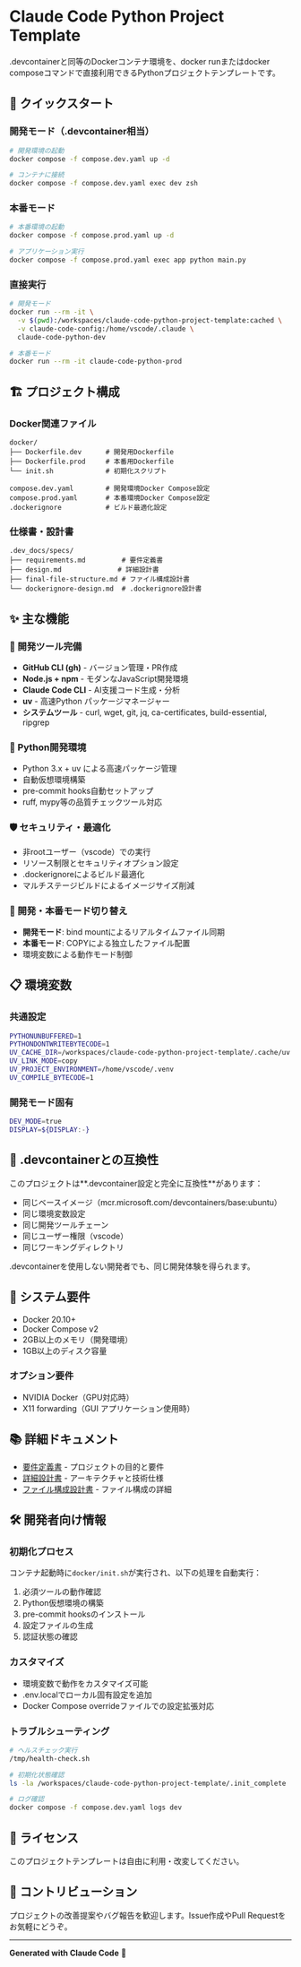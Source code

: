 # Claude Code Python Project Template

.devcontainerと同等のDockerコンテナ環境を、docker runまたはdocker composeコマンドで直接利用できるPythonプロジェクトテンプレートです。

## 🚀 クイックスタート

### 開発モード（.devcontainer相当）
```bash
# 開発環境の起動
docker compose -f compose.dev.yaml up -d

# コンテナに接続
docker compose -f compose.dev.yaml exec dev zsh
```

### 本番モード
```bash
# 本番環境の起動
docker compose -f compose.prod.yaml up -d

# アプリケーション実行
docker compose -f compose.prod.yaml exec app python main.py
```

### 直接実行
```bash
# 開発モード
docker run --rm -it \
  -v $(pwd):/workspaces/claude-code-python-project-template:cached \
  -v claude-code-config:/home/vscode/.claude \
  claude-code-python-dev

# 本番モード
docker run --rm -it claude-code-python-prod
```

## 🏗️ プロジェクト構成

### Docker関連ファイル
```
docker/
├── Dockerfile.dev      # 開発用Dockerfile
├── Dockerfile.prod     # 本番用Dockerfile
└── init.sh             # 初期化スクリプト

compose.dev.yaml        # 開発環境Docker Compose設定
compose.prod.yaml       # 本番環境Docker Compose設定
.dockerignore           # ビルド最適化設定
```

### 仕様書・設計書
```
.dev_docs/specs/
├── requirements.md         # 要件定義書
├── design.md              # 詳細設計書
├── final-file-structure.md # ファイル構成設計書
└── dockerignore-design.md  # .dockerignore設計書
```

## ✨ 主な機能

### 🔧 開発ツール完備
- **GitHub CLI (gh)** - バージョン管理・PR作成
- **Node.js + npm** - モダンなJavaScript開発環境
- **Claude Code CLI** - AI支援コード生成・分析
- **uv** - 高速Python パッケージマネージャー
- **システムツール** - curl, wget, git, jq, ca-certificates, build-essential, ripgrep

### 🐍 Python開発環境
- Python 3.x + uv による高速パッケージ管理
- 自動仮想環境構築
- pre-commit hooks自動セットアップ
- ruff, mypy等の品質チェックツール対応

### 🛡️ セキュリティ・最適化
- 非rootユーザー（vscode）での実行
- リソース制限とセキュリティオプション設定
- .dockerignoreによるビルド最適化
- マルチステージビルドによるイメージサイズ削減

### 🔄 開発・本番モード切り替え
- **開発モード**: bind mountによるリアルタイムファイル同期
- **本番モード**: COPYによる独立したファイル配置
- 環境変数による動作モード制御

## 📋 環境変数

### 共通設定
```bash
PYTHONUNBUFFERED=1
PYTHONDONTWRITEBYTECODE=1
UV_CACHE_DIR=/workspaces/claude-code-python-project-template/.cache/uv
UV_LINK_MODE=copy
UV_PROJECT_ENVIRONMENT=/home/vscode/.venv
UV_COMPILE_BYTECODE=1
```

### 開発モード固有
```bash
DEV_MODE=true
DISPLAY=${DISPLAY:-}
```

## 🎯 .devcontainerとの互換性

このプロジェクトは**.devcontainer設定と完全に互換性**があります：

- 同じベースイメージ（mcr.microsoft.com/devcontainers/base:ubuntu）
- 同じ環境変数設定
- 同じ開発ツールチェーン
- 同じユーザー権限（vscode）
- 同じワーキングディレクトリ

.devcontainerを使用しない開発者でも、同じ開発体験を得られます。

## 🚦 システム要件

- Docker 20.10+
- Docker Compose v2
- 2GB以上のメモリ（開発環境）
- 1GB以上のディスク容量

### オプション要件
- NVIDIA Docker（GPU対応時）
- X11 forwarding（GUI アプリケーション使用時）

## 📚 詳細ドキュメント

- [要件定義書](.dev_docs/specs/requirements.md) - プロジェクトの目的と要件
- [詳細設計書](.dev_docs/specs/design.md) - アーキテクチャと技術仕様
- [ファイル構成設計書](.dev_docs/specs/final-file-structure.md) - ファイル構成の詳細

## 🛠️ 開発者向け情報

### 初期化プロセス
コンテナ起動時に`docker/init.sh`が実行され、以下の処理を自動実行：

1. 必須ツールの動作確認
2. Python仮想環境の構築
3. pre-commit hooksのインストール
4. 設定ファイルの生成
5. 認証状態の確認

### カスタマイズ
- 環境変数で動作をカスタマイズ可能
- .env.localでローカル固有設定を追加
- Docker Compose overrideファイルでの設定拡張対応

### トラブルシューティング
```bash
# ヘルスチェック実行
/tmp/health-check.sh

# 初期化状態確認
ls -la /workspaces/claude-code-python-project-template/.init_complete

# ログ確認
docker compose -f compose.dev.yaml logs dev
```

## 📝 ライセンス

このプロジェクトテンプレートは自由に利用・改変してください。

## 🤝 コントリビューション

プロジェクトの改善提案やバグ報告を歓迎します。Issue作成やPull Requestをお気軽にどうぞ。

---

**Generated with Claude Code** 🤖